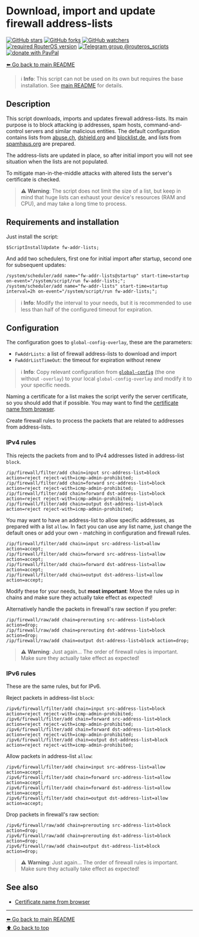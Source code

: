 Download, import and update firewall address-lists
==================================================

[![GitHub stars](https://img.shields.io/github/stars/eworm-de/routeros-scripts?logo=GitHub&style=flat&color=red)](https://github.com/eworm-de/routeros-scripts/stargazers)
[![GitHub forks](https://img.shields.io/github/forks/eworm-de/routeros-scripts?logo=GitHub&style=flat&color=green)](https://github.com/eworm-de/routeros-scripts/network)
[![GitHub watchers](https://img.shields.io/github/watchers/eworm-de/routeros-scripts?logo=GitHub&style=flat&color=blue)](https://github.com/eworm-de/routeros-scripts/watchers)
[![required RouterOS version](https://img.shields.io/badge/RouterOS-7.14-yellow?style=flat)](https://mikrotik.com/download/changelogs/)
[![Telegram group @routeros_scripts](https://img.shields.io/badge/Telegram-%40routeros__scripts-%2326A5E4?logo=telegram&style=flat)](https://t.me/routeros_scripts)
[![donate with PayPal](https://img.shields.io/badge/Like_it%3F-Donate!-orange?logo=githubsponsors&logoColor=orange&style=flat)](https://www.paypal.com/cgi-bin/webscr?cmd=_s-xclick&hosted_button_id=A4ZXBD6YS2W8J)

[⬅️ Go back to main README](../README.md)

> ℹ️ **Info**: This script can not be used on its own but requires the base
> installation. See [main README](../README.md) for details.

Description
-----------

This script downloads, imports and updates firewall address-lists. Its main
purpose is to block attacking ip addresses, spam hosts, command-and-control
servers and similar malicious entities. The default configuration contains
lists from [abuse.ch](https://abuse.ch/), [dshield.org](https://dshield.org/)
and [blocklist.de](https://www.blocklist.de/), and
lists from [spamhaus.org](https://spamhaus.org/) are prepared.

The address-lists are updated in place, so after initial import you will not
see situation when the lists are not populated.

To mitigate man-in-the-middle attacks with altered lists the server's
certificate is checked.

> ⚠️ **Warning**: The script does not limit the size of a list, but keep in
> mind that huge lists can exhaust your device's resources (RAM and CPU),
> and may take a long time to process.

Requirements and installation
-----------------------------

Just install the script:

    $ScriptInstallUpdate fw-addr-lists;

And add two schedulers, first one for initial import after startup, second
one for subsequent updates:

    /system/scheduler/add name="fw-addr-lists@startup" start-time=startup on-event="/system/script/run fw-addr-lists;";
    /system/scheduler/add name="fw-addr-lists" start-time=startup interval=2h on-event="/system/script/run fw-addr-lists;";

> ℹ️ **Info**: Modify the interval to your needs, but it is recommended to
> use less than half of the configured timeout for expiration.

Configuration
-------------

The configuration goes to `global-config-overlay`, these are the parameters:

* `FwAddrLists`: a list of firewall address-lists to download and import
* `FwAddrListTimeOut`: the timeout for expiration without renew

> ℹ️ **Info**: Copy relevant configuration from
> [`global-config`](../global-config.rsc) (the one without `-overlay`) to
> your local `global-config-overlay` and modify it to your specific needs.

Naming a certificate for a list makes the script verify the server
certificate, so you should add that if possible. You may want to find the
[certificate name from browser](../CERTIFICATES.md).

Create firewall rules to process the packets that are related to addresses
from address-lists.

### IPv4 rules

This rejects the packets from and to IPv4 addresses listed in
address-list `block`.

    /ip/firewall/filter/add chain=input src-address-list=block action=reject reject-with=icmp-admin-prohibited;
    /ip/firewall/filter/add chain=forward src-address-list=block action=reject reject-with=icmp-admin-prohibited;
    /ip/firewall/filter/add chain=forward dst-address-list=block action=reject reject-with=icmp-admin-prohibited;
    /ip/firewall/filter/add chain=output dst-address-list=block action=reject reject-with=icmp-admin-prohibited;

You may want to have an address-list to allow specific addresses, as prepared
with a list `allow`. In fact you can use any list name, just change the
default ones or add your own - matching in configuration and firewall rules.

    /ip/firewall/filter/add chain=input src-address-list=allow action=accept;
    /ip/firewall/filter/add chain=forward src-address-list=allow action=accept;
    /ip/firewall/filter/add chain=forward dst-address-list=allow action=accept;
    /ip/firewall/filter/add chain=output dst-address-list=allow action=accept;

Modify these for your needs, but **most important**: Move the rules up in
chains and make sure they actually take effect as expected!

Alternatively handle the packets in firewall's raw section if you prefer:

    /ip/firewall/raw/add chain=prerouting src-address-list=block action=drop;
    /ip/firewall/raw/add chain=prerouting dst-address-list=block action=drop;
    /ip/firewall/raw/add chain=output dst-address-list=block action=drop;

> ⚠️ **Warning**: Just again... The order of firewall rules is important. Make
> sure they actually take effect as expected!

### IPv6 rules

These are the same rules, but for IPv6. 

Reject packets in address-list `block`:

    /ipv6/firewall/filter/add chain=input src-address-list=block action=reject reject-with=icmp-admin-prohibited;
    /ipv6/firewall/filter/add chain=forward src-address-list=block action=reject reject-with=icmp-admin-prohibited;
    /ipv6/firewall/filter/add chain=forward dst-address-list=block action=reject reject-with=icmp-admin-prohibited;
    /ipv6/firewall/filter/add chain=output dst-address-list=block action=reject reject-with=icmp-admin-prohibited;

Allow packets in address-list `allow`:

    /ipv6/firewall/filter/add chain=input src-address-list=allow action=accept;
    /ipv6/firewall/filter/add chain=forward src-address-list=allow action=accept;
    /ipv6/firewall/filter/add chain=forward dst-address-list=allow action=accept;
    /ipv6/firewall/filter/add chain=output dst-address-list=allow action=accept;

Drop packets in firewall's raw section:

    /ipv6/firewall/raw/add chain=prerouting src-address-list=block action=drop;
    /ipv6/firewall/raw/add chain=prerouting dst-address-list=block action=drop;
    /ipv6/firewall/raw/add chain=output dst-address-list=block action=drop;

> ⚠️ **Warning**: Just again... The order of firewall rules is important. Make
> sure they actually take effect as expected!

See also
--------

* [Certificate name from browser](../CERTIFICATES.md)

---
[⬅️ Go back to main README](../README.md)  
[⬆️ Go back to top](#top)
